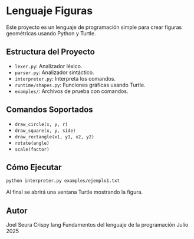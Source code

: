 # Lenguaje Figuras

Este proyecto es un lenguaje de programación simple para crear figuras geométricas usando Python y Turtle.

## Estructura del Proyecto

- `lexer.py`: Analizador léxico.
- `parser.py`: Analizador sintáctico.
- `interpreter.py`: Interpreta los comandos.
- `runtime/shapes.py`: Funciones gráficas usando Turtle.
- `examples/`: Archivos de prueba con comandos.

## Comandos Soportados

- `draw_circle(x, y, r)`
- `draw_square(x, y, side)`
- `draw_rectangle(x1, y1, x2, y2)`
- `rotate(angle)`
- `scale(factor)`

## Cómo Ejecutar

```bash
python interpreter.py examples/ejemplo1.txt
```

Al final se abrirá una ventana Turtle mostrando la figura.

## Autor
Joel Seura
Crispy lang
Fundamentos del lenguaje de la programación
Julio 2025

